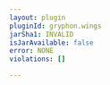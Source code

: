 ```yaml
---
layout: plugin
pluginId: gryphon.wings
jarSha1: INVALID
isJarAvailable: false
error: NONE
violations: []

---
```


